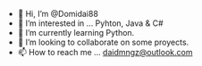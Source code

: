 - 👋 Hi, I’m @Domidai88
- 👀 I’m interested in ... Pyhton, Java & C#
- 🌱 I’m currently learning  Python.
- 💞️ I’m looking to collaborate on  some  proyects.
- 📫 How to reach me ... daidmngz@outlook.com

<!---
Domidai88/Domidai88 is a ✨ special ✨ repository because its `README.md` (this file) appears on your GitHub profile.
You can click the Preview link to take a look at your changes.
--->
